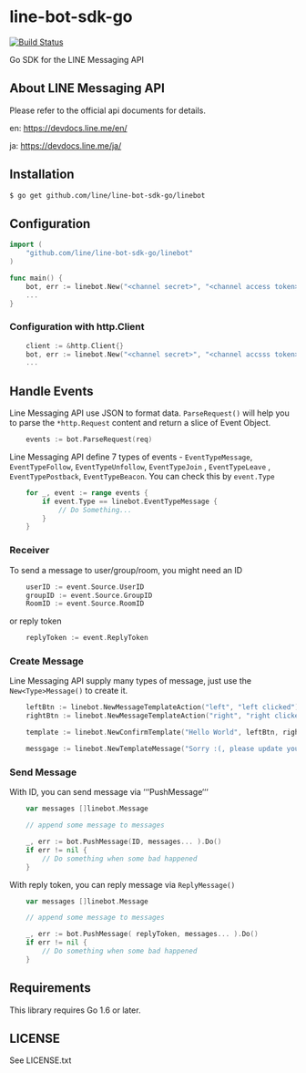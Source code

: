 # line-bot-sdk-go

[![Build Status](https://travis-ci.org/line/line-bot-sdk-go.svg?branch=master)](https://travis-ci.org/line/line-bot-sdk-go)

Go SDK for the LINE Messaging API


## About LINE Messaging API

Please refer to the official api documents for details.

en:  https://devdocs.line.me/en/

ja:  https://devdocs.line.me/ja/


## Installation ##

```sh
$ go get github.com/line/line-bot-sdk-go/linebot
```

## Configuration ##

```go
import (
	"github.com/line/line-bot-sdk-go/linebot"
)

func main() {
	bot, err := linebot.New("<channel secret>", "<channel access token>")
	...
}

```

### Configuration with http.Client ###

```go
	client := &http.Client{}
	bot, err := linebot.New("<channel secret>", "<channel accsss token>", linebot.WithHTTPClient(client))
	...
```

## Handle Events ##

Line Messaging API use JSON to format data.
```ParseRequest()``` will help you to parse the ```*http.Request``` content and return a slice of Event Object.

```go
    events := bot.ParseRequest(req)
```

Line Messaging API define 7 types of events - ```EventTypeMessage```, ```EventTypeFollow```, ```EventTypeUnfollow```, ```EventTypeJoin``` , ```EventTypeLeave``` , ```EventTypePostback```, ```EventTypeBeacon```. You can check this by  ```event.Type```

```go
    for _, event := range events {
        if event.Type == linebot.EventTypeMessage {
            // Do Something...
        }
    }
```

### Receiver ###

To send a message to user/group/room, you might need an ID

```go
    userID := event.Source.UserID
    groupID := event.Source.GroupID
    RoomID := event.Source.RoomID
```

or reply token

```go
    replyToken := event.ReplyToken
```

### Create Message ###

Line Messaging API supply many types of message, just use the ```New<Type>Message()``` to create it.

```go
    leftBtn := linebot.NewMessageTemplateAction("left", "left clicked")
    rightBtn := linebot.NewMessageTemplateAction("right", "right clicked")

    template := linebot.NewConfirmTemplate("Hello World", leftBtn, rightBtn)

    messgage := linebot.NewTemplateMessage("Sorry :(, please update your app.", template)
```
### Send Message ###

With ID, you can send message via ‘‘‘PushMessage‘‘‘

```go
    var messages []linebot.Message

    // append some message to messages

    _, err := bot.PushMessage(ID, messages... ).Do()
    if err != nil {
        // Do something when some bad happened
    }
```

With reply token, you can reply message via ```ReplyMessage()```

```go
    var messages []linebot.Message

    // append some message to messages

    _, err := bot.PushMessage( replyToken, messages... ).Do()
    if err != nil {
        // Do something when some bad happened
    }
```

## Requirements

This library requires Go 1.6 or later.

## LICENSE

See LICENSE.txt

